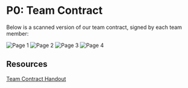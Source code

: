 # P0: Team Contract

Below is a scanned version of our team contract, signed by each team member:

![](https://alantylam.github.io/481-Project/Photo/Team%20Contract/IMG_0841.JPG "Page 1")
![](https://alantylam.github.io/481-Project/Photo/Team%20Contract/IMG_0840.JPG "Page 2")
![](https://alantylam.github.io/481-Project/Photo/Team%20Contract/IMG_0842.JPG "Page 3")
![](https://alantylam.github.io/481-Project/Photo/Team%20Contract/IMG_0843.JPG "Page 4")

## Resources
[Team Contract Handout](http://www.hcitang.org/uploads/Teaching/TeamContract-Handout.docx)
